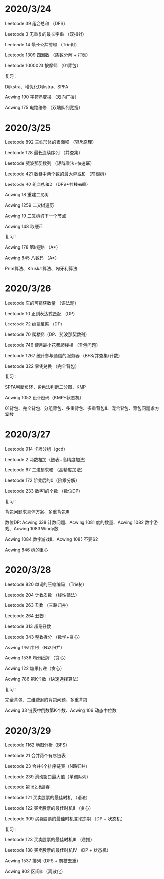 # 2020/3/24

Leetcode 39 组合总和 （DFS）

Leetcode 3 无重复的最长字串 （双指针）

Leetcode 14 最长公共前缀 （Trie树）

Leetcode 1309 四因数 （质数分解 + 打表）

Leetcode 1000023 按摩师 （01背包）

复习：

Dijkstra、堆优化Dijkstra、SPFA

Acwing 190 字符串变换  （双向广搜）

Acwing 175 电路维修 （双端队列宽搜）



# 2020/3/25

Leetcode 892 三维形体的表面积 （容斥原理）

Leetcode 128 最长连续序列 （并查集）

Leetcode 斐波那契数列 （矩阵乘法+快速幂）

Leetcode 421 数组中两个数的最大异或和 （前缀树）

Leetcode 40 组合总和2 （DFS+剪枝去重）

Acwing 18 重建二叉树

Acwing 1259 二叉树遍历

Acwing 19 二叉树的下一个节点

Acwing 148 取硬币

复习：

Acwing 178 第k短路 （A*）

Acwing 845 八数码 （A*）

Prim算法、Kruskal算法、匈牙利算法

# 2020/3/26

Leetcode 车的可捕获数量 （语法题）

Leetcode 10 正则表达式匹配 （DP）

Leetcode 72 编辑距离 （DP）

Leetcode 70 爬楼梯（DP、斐波那契数列）

Leetcode 746 使用最小花费爬楼梯 （背包问题）

Leetcode 1267 统计参与通信的服务器 （BFS/并查集/计数）

Leetcode 322 零钱兑换 （完全背包）

复习：

SPFA判断负环、染色法判断二分图、KMP

Acwing 1052 设计密码（KMP+状态机）

01背包、完全背包、分组背包、多重背包、多重背包II、混合背包、背包问题求方案数

# 2020/3/27

Leetcode 914 卡牌分组（gcd）

Leetcode 2 两数相加（链表+高精度加法）

Leetcode 67 二进制求和 （高精度加法）

Leetcode 172 阶乘后的0（阶乘分解）

Leetcode 233 数字1的个数 （数位DP）

复习：

背包问题求具体方案、多重背包III

数位DP: Acwing 338 计数问题、Acwing 1081 度的数量、Acwing 1082 数字游戏、Acwing 1083 Windy数

Acwing 1084 数字游戏II、Acwing 1085 不要62

Acwing 846 树的重心

# 2020/3/28

Leetcode 820 单词的压缩编码 （Trie树）

Leetcode 204 计数质数 （线性筛法）

Leetcode 263 丑数 （三路归并）

Leetcode 264 丑数II

Leetcode 313 超级丑数

Leetcode 343 整数拆分 （数学+贪心）

Acwing 146 序列 （N路归并）

Acwing 1536 均分纸牌 （贪心）

Acwing 122 糖果传递（贪心）

Acwing 786 第K个数（快速选择算法）

复习：

完全背包、二维费用的背包问题、多重背包

Acwing 33 链表中倒数第K个数、Acwing 106 动态中位数

# 2020/3/29

Leetcode 1162 地图分析（BFS）

Leetcode 21 合并两个有序链表

Leetcode 23 合并K个排序链表（N路归并）

Leetcode 239 滑动窗口最大值（单调队列）

Leetcode 第182场周赛 

Leetcode 121 买卖股票的最佳时机 （语法）

Leetcode 122 买卖股票的最佳时机II （贪心）

Leetcode 309 买卖股票的最佳时机含冷冻期 （DP + 状态机）

复习：

Leetcode 123 买卖股票的最佳时机III （递推）

Leetcode 188 买卖股票的最佳时机IV （DP + 状态机）

Acwing 1537 排列（DFS + 剪枝去重）

Acwing 802 区间和（离散化）